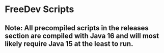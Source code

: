 # FreeDev Scripts

## Note: All precompiled scripts in the releases section are compiled with Java 16 and will most likely require Java 15 at the least to run.
